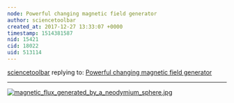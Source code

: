 ```yaml
---
node: Powerful changing magnetic field generator 
author: sciencetoolbar
created_at: 2017-12-27 13:33:07 +0000
timestamp: 1514381587
nid: 15421
cid: 18022
uid: 513114
---
```




[sciencetoolbar](../profile/sciencetoolbar) replying to: [Powerful changing magnetic field generator ](../notes/sciencetoolbar/12-22-2017/pwerful-changing-magnetic-field-generator)

----
[![magnetic_flux_generated_by_a_neodymium_sphere.jpg](https://publiclab.org/system/images/photos/000/023/040/large/magnetic_flux_generated_by_a_neodymium_sphere.jpg)](https://publiclab.org/system/images/photos/000/023/040/original/magnetic_flux_generated_by_a_neodymium_sphere.jpg)

